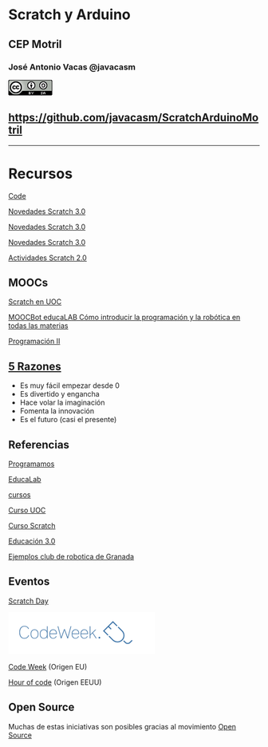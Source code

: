 # Scratch y Arduino

## CEP Motril


### José Antonio Vacas @javacasm

[![CCbySA](imagenes/CCbySQ_88x31.png)](./imagenes/Licencia_CC.png)

## https://github.com/javacasm/ScratchArduinoMotril

* * * 

# Recursos


[Code](code.org)

[Novedades Scratch 3.0](https://medium.com/scratchteam-blog/introducing-scratch-3-0-expanding-the-creative-possibilities-of-coding-ad4cd9eda9ef)

[Novedades Scratch 3.0](https://www.makeblock.com/official-blog/224782.html)

[Novedades Scratch 3.0](https://programamos.es/bienvenido-scratch-3-0/)

[Actividades Scratch 2.0](http://download.makeblock.com/Scratch2.0TheAdventuresofMike.pdf)

## MOOCs

[Scratch en UOC](https://mooc.scratch.uoc.edu)

[MOOCBot educaLAB Cómo introducir la programación y la robótica en todas las materias ](http://mooc.educalab.es/courses/INTEF/INTEF159/2015_ED1/info)

[Programación II](http://www.scolartic.com/es/web//programacion-ii.-creando-codigo-fuente)



## [5 Razones](http://blog.todoelectronica.com/2015/10/5-motivos-por-los-aficionar-los-ninos-y-tan-ninos-la-programacion-la-robotica/)

* Es muy fácil empezar desde 0
* Es divertido y engancha
* Hace volar la imaginación
* Fomenta la innovación
* Es el futuro (casi el presente)


## Referencias

[Programamos](http://programamos.es)

[EducaLab](http://educalab.es/home)


[cursos](http://paunin.blogspot.com.es/2015/11/quieres-aprender-scratch.html)

[Curso UOC](https://mooc.scratch.uoc.edu/courses/course-v1:UOCx+UOC002+015_T1/info)

[Curso Scratch](http://www.desarrollandojuntos.com/tecnologia-educativa/scratch/)

[Educación 3.0](http://www.educaciontrespuntocero.com/recursos/el-proyecto-scratch-de-los-viernes-i-moviendo-el-gato/29934.html)

[Ejemplos club de robotica de Granada](http://clubroboticagranada.esy.es/recursos/)


## Eventos

[Scratch Day](http://day.scratch.mit.edu/)

![codeweek](https://github.com/javacasm/CodeWeek-programacion/raw/master/images/Codeweek.png)

[Code Week](http://codeweek.eu) (Origen EU)

[Hour of code](http://hourofcode.com) (Origen EEUU)

## Open Source

Muchas de estas iniciativas son posibles gracias al movimiento [Open Source](./OpenSource.md)
